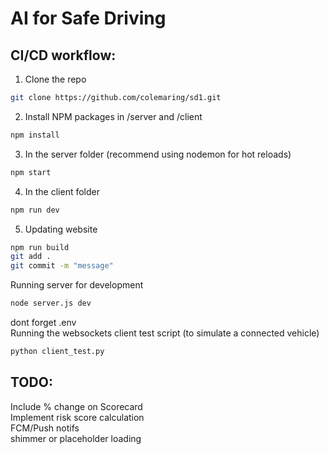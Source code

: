 # AI for Safe Driving

## CI/CD workflow:

1. Clone the repo

```bash
git clone https://github.com/colemaring/sd1.git
```

2. Install NPM packages in /server and /client

```bash
npm install
```

3. In the server folder (recommend using nodemon for hot reloads)

```bash
npm start
```

4. In the client folder

```bash
npm run dev
```

5. Updating website

```bash
npm run build
git add .
git commit -m "message"
```

Running server for development

```bash
node server.js dev
```
dont forget .env <br>
Running the websockets client test script (to simulate a connected vehicle)

```bash
python client_test.py
```


## TODO:
Include % change on Scorecard <br>
Implement risk score calculation <br>
FCM/Push notifs <br>
shimmer or placeholder loading <br>
